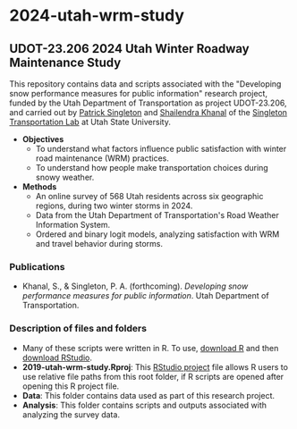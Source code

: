 # 2024-utah-wrm-study
## UDOT-23.206 2024 Utah Winter Roadway Maintenance Study

This repository contains data and scripts associated with the "Developing snow performance measures for public information" research project, funded by the Utah Department of Transportation as project UDOT-23.206, and carried out by [Patrick Singleton](https://engineering.usu.edu/cee/people/faculty/singleton-patrick) and [Shailendra Khanal](https://www.linkedin.com/in/shailendra-khanal/) of the [Singleton Transportation Lab](https://engineering.usu.edu/cee/research/labs/patrick-singleton/index) at Utah State University. 

* **Objectives**
    * To understand what factors influence public satisfaction with winter road maintenance (WRM) practices.
    * To understand how people make transportation choices during snowy weather. 
* **Methods**
    * An online survey of 568 Utah residents across six geographic regions, during two winter storms in 2024.
    * Data from the Utah Department of Transportation's Road Weather Information System.
    * Ordered and binary logit models, analyzing satisfaction with WRM and travel behavior during storms. 

### Publications
* Khanal, S., & Singleton, P. A. (forthcoming). *Developing snow performance measures for public information*. Utah Department of Transportation.

### Description of files and folders
* Many of these scripts were written in R. To use, [download R](https://cloud.r-project.org/) and then [download RStudio](https://posit.co/download/rstudio-desktop/#download).
* **2019-utah-wrm-study.Rproj**: This [RStudio project](https://support.posit.co/hc/en-us/articles/200526207-Using-RStudio-Projects) file allows R users to use relative file paths from this root folder, if R scripts are opened after opening this R project file.
* **Data**: This folder contains data used as part of this research project. 
* **Analysis**: This folder contains scripts and outputs associated with analyzing the survey data. 
